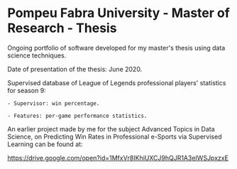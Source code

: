 # Pompeu Fabra University - Master of Research - Thesis

Ongoing portfolio of software developed for my master's thesis using data science techniques.

Date of presentation of the thesis: June 2020.

Supervised database of League of Legends professional players' statistics for season 9:

    - Supervisor: win percentage.
    
    - Features: per-game performance statistics.

An earlier project made by me for the subject Advanced Topics in Data Science, on Predicting Win Rates in Professional e-Sports via Supervised Learning can be found at:

https://drive.google.com/open?id=1MfxVr8IKhiUXCJ9hQJR1A3eIWSJpxzxE

